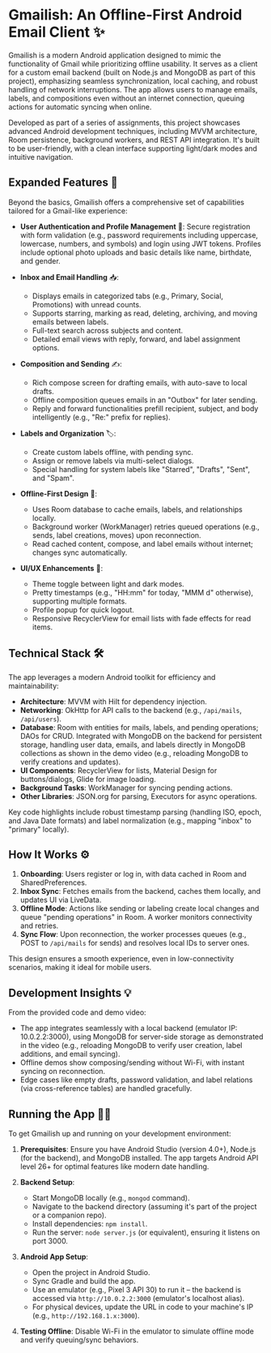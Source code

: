 # Gmailish: An Offline-First Android Email Client ✨

Gmailish is a modern Android application designed to mimic the functionality of Gmail while prioritizing offline usability. It serves as a client for a custom email backend (built on Node.js and MongoDB as part of this project), emphasizing seamless synchronization, local caching, and robust handling of network interruptions. The app allows users to manage emails, labels, and compositions even without an internet connection, queuing actions for automatic syncing when online.

Developed as part of a series of assignments, this project showcases advanced Android development techniques, including MVVM architecture, Room persistence, background workers, and REST API integration. It's built to be user-friendly, with a clean interface supporting light/dark modes and intuitive navigation.

## Expanded Features 🚀
Beyond the basics, Gmailish offers a comprehensive set of capabilities tailored for a Gmail-like experience:

- **User Authentication and Profile Management** 🔑: Secure registration with form validation (e.g., password requirements including uppercase, lowercase, numbers, and symbols) and login using JWT tokens. Profiles include optional photo uploads and basic details like name, birthdate, and gender.
  
- **Inbox and Email Handling** 📥: 
  - Displays emails in categorized tabs (e.g., Primary, Social, Promotions) with unread counts.
  - Supports starring, marking as read, deleting, archiving, and moving emails between labels.
  - Full-text search across subjects and content.
  - Detailed email views with reply, forward, and label assignment options.

- **Composition and Sending** ✍️:
  - Rich compose screen for drafting emails, with auto-save to local drafts.
  - Offline composition queues emails in an "Outbox" for later sending.
  - Reply and forward functionalities prefill recipient, subject, and body intelligently (e.g., "Re:" prefix for replies).

- **Labels and Organization** 🏷️:
  - Create custom labels offline, with pending sync.
  - Assign or remove labels via multi-select dialogs.
  - Special handling for system labels like "Starred", "Drafts", "Sent", and "Spam".

- **Offline-First Design** 📴:
  - Uses Room database to cache emails, labels, and relationships locally.
  - Background worker (WorkManager) retries queued operations (e.g., sends, label creations, moves) upon reconnection.
  - Read cached content, compose, and label emails without internet; changes sync automatically.

- **UI/UX Enhancements** 🎨:
  - Theme toggle between light and dark modes.
  - Pretty timestamps (e.g., "HH:mm" for today, "MMM d" otherwise), supporting multiple formats.
  - Profile popup for quick logout.
  - Responsive RecyclerView for email lists with fade effects for read items.

## Technical Stack 🛠️
The app leverages a modern Android toolkit for efficiency and maintainability:

- **Architecture**: MVVM with Hilt for dependency injection.
- **Networking**: OkHttp for API calls to the backend (e.g., `/api/mails`, `/api/users`).
- **Database**: Room with entities for mails, labels, and pending operations; DAOs for CRUD. Integrated with MongoDB on the backend for persistent storage, handling user data, emails, and labels directly in MongoDB collections as shown in the demo video (e.g., reloading MongoDB to verify creations and updates).
- **UI Components**: RecyclerView for lists, Material Design for buttons/dialogs, Glide for image loading.
- **Background Tasks**: WorkManager for syncing pending actions.
- **Other Libraries**: JSON.org for parsing, Executors for async operations.

Key code highlights include robust timestamp parsing (handling ISO, epoch, and Java Date formats) and label normalization (e.g., mapping "inbox" to "primary" locally).

## How It Works ⚙️
1. **Onboarding**: Users register or log in, with data cached in Room and SharedPreferences.
2. **Inbox Sync**: Fetches emails from the backend, caches them locally, and updates UI via LiveData.
3. **Offline Mode**: Actions like sending or labeling create local changes and queue "pending operations" in Room. A worker monitors connectivity and retries.
4. **Sync Flow**: Upon reconnection, the worker processes queues (e.g., POST to `/api/mails` for sends) and resolves local IDs to server ones.

This design ensures a smooth experience, even in low-connectivity scenarios, making it ideal for mobile users.

## Development Insights 💡
From the provided code and demo video:
- The app integrates seamlessly with a local backend (emulator IP: 10.0.2.2:3000), using MongoDB for server-side storage as demonstrated in the video (e.g., reloading MongoDB to verify user creation, label additions, and email syncing).
- Offline demos show composing/sending without Wi-Fi, with instant syncing on reconnection.
- Edge cases like empty drafts, password validation, and label relations (via cross-reference tables) are handled gracefully.


## Running the App 🏃‍♂️
To get Gmailish up and running on your development environment:

1. **Prerequisites**: Ensure you have Android Studio (version 4.0+), Node.js (for the backend), and MongoDB installed. The app targets Android API level 26+ for optimal features like modern date handling.

2. **Backend Setup**:
   - Start MongoDB locally (e.g., `mongod` command).
   - Navigate to the backend directory (assuming it's part of the project or a companion repo).
   - Install dependencies: `npm install`.
   - Run the server: `node server.js` (or equivalent), ensuring it listens on port 3000.

3. **Android App Setup**:
   - Open the project in Android Studio.
   - Sync Gradle and build the app.
   - Use an emulator (e.g., Pixel 3 API 30) to run it – the backend is accessed via `http://10.0.2.2:3000` (emulator's localhost alias).
   - For physical devices, update the URL in code to your machine's IP (e.g., `http://192.168.1.x:3000`).

4. **Testing Offline**: Disable Wi-Fi in the emulator to simulate offline mode and verify queuing/sync behaviors.
